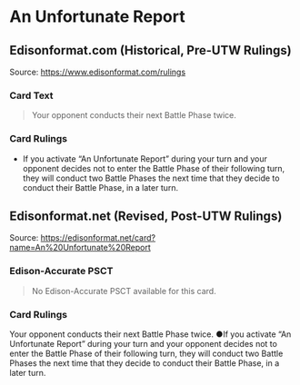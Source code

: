 # An Unfortunate Report

## Edisonformat.com (Historical, Pre-UTW Rulings)

Source: https://www.edisonformat.com/rulings

### Card Text

> Your opponent conducts their next Battle Phase twice.

### Card Rulings

*   If you activate “An Unfortunate Report” during your turn and your opponent decides not to enter the Battle Phase of their following turn, they will conduct two Battle Phases the next time that they decide to conduct their Battle Phase, in a later turn.

## Edisonformat.net (Revised, Post-UTW Rulings)

Source: https://edisonformat.net/card?name=An%20Unfortunate%20Report

### Edison-Accurate PSCT

> No Edison-Accurate PSCT available for this card.

### Card Rulings

Your opponent conducts their next Battle Phase twice.
●If you activate “An Unfortunate Report” during your turn and your opponent decides not to enter the Battle Phase of their following turn, they will conduct two Battle Phases the next time that they decide to conduct their Battle Phase, in a later turn.
            